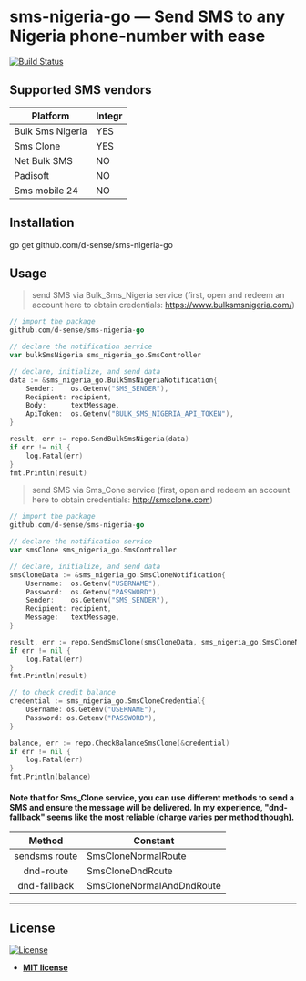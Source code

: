# sms-nigeria-go — Send SMS to any Nigeria phone-number with ease

[![Build Status](https://travis-ci.com/D-sense/sms-nigeria-go.svg?branch=master)](https://travis-ci.com/D-sense/sms-nigeria-go.svg?branch=master)


## Supported SMS vendors    
| Platform          | Integr
| ----------------- | ------
| Bulk Sms Nigeria  | YES   
| Sms Clone         | YES   
| Net Bulk SMS      | NO    
| Padisoft          | NO    
| Sms mobile 24     | NO    


## Installation
go get github.com/d-sense/sms-nigeria-go


## Usage

> send SMS via Bulk_Sms_Nigeria service (first, open and redeem an account here to obtain credentials: https://www.bulksmsnigeria.com/)

```go
// import the package
github.com/d-sense/sms-nigeria-go

// declare the notification service
var bulkSmsNigeria sms_nigeria_go.SmsController

// declare, initialize, and send data
data := &sms_nigeria_go.BulkSmsNigeriaNotification{
	Sender:    os.Getenv("SMS_SENDER"),
	Recipient: recipient,
	Body:      textMessage,
	ApiToken:  os.Getenv("BULK_SMS_NIGERIA_API_TOKEN"),
}

result, err := repo.SendBulkSmsNigeria(data)
if err != nil {
	log.Fatal(err)
}
fmt.Println(result)
```


> send SMS via Sms_Cone service (first, open and redeem an account here to obtain credentials: http://smsclone.com)

```go
// import the package
github.com/d-sense/sms-nigeria-go

// declare the notification service
var smsClone sms_nigeria_go.SmsController

// declare, initialize, and send data
smsCloneData := &sms_nigeria_go.SmsCloneNotification{
	Username:  os.Getenv("USERNAME"),
	Password:  os.Getenv("PASSWORD"),
	Sender:    os.Getenv("SMS_SENDER"),
	Recipient: recipient,
	Message:   textMessage,
}

result, err := repo.SendSmsClone(smsCloneData, sms_nigeria_go.SmsCloneNormalRoute)
if err != nil {
	log.Fatal(err)
}
fmt.Println(result)

// to check credit balance
credential := sms_nigeria_go.SmsCloneCredential{
	Username: os.Getenv("USERNAME"),
	Password: os.Getenv("PASSWORD"),
}

balance, err := repo.CheckBalanceSmsClone(&credential)
if err != nil {
	log.Fatal(err)
}
fmt.Println(balance)
```

#### Note that for Sms_Clone service, you can use different methods to send a SMS and ensure the message will be delivered. In my experience, "dnd-fallback" seems like the most reliable (charge varies per method though).
Method | Constant
:----: | --------
sendsms route | SmsCloneNormalRoute
dnd-route | SmsCloneDndRoute
dnd-fallback | SmsCloneNormalAndDndRoute
---


## License

[![License](http://img.shields.io/:license-mit-blue.svg?style=flat-square)](http://badges.mit-license.org)
- **[MIT license](http://opensource.org/licenses/mit-license.php)**
